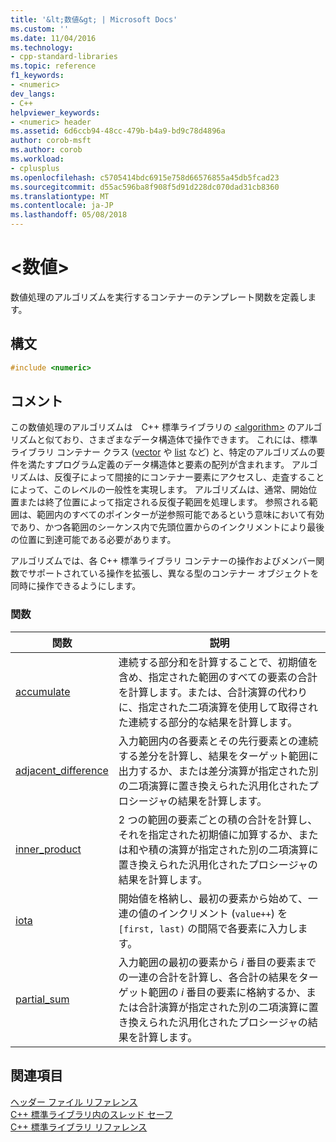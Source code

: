 ```yaml
---
title: '&lt;数値&gt; | Microsoft Docs'
ms.custom: ''
ms.date: 11/04/2016
ms.technology:
- cpp-standard-libraries
ms.topic: reference
f1_keywords:
- <numeric>
dev_langs:
- C++
helpviewer_keywords:
- <numeric> header
ms.assetid: 6d6ccb94-48cc-479b-b4a9-bd9c78d4896a
author: corob-msft
ms.author: corob
ms.workload:
- cplusplus
ms.openlocfilehash: c5705414bdc6915e758d66576855a45db5fcad23
ms.sourcegitcommit: d55ac596ba8f908f5d91d228dc070dad31cb8360
ms.translationtype: MT
ms.contentlocale: ja-JP
ms.lasthandoff: 05/08/2018
---
```

# <a name="ltnumericgt"></a>&lt;数値&gt;

数値処理のアルゴリズムを実行するコンテナーのテンプレート関数を定義します。

## <a name="syntax"></a>構文

```cpp
#include <numeric>
```

## <a name="remarks"></a>コメント

この数値処理のアルゴリズムは　C++ 標準ライブラリの [\<algorithm>](algorithm.md) のアルゴリズムと似ており、さまざまなデータ構造体で操作できます。 これには、標準ライブラリ コンテナー クラス ([vector](../standard-library/vector-class.md) や [list](../standard-library/list-class.md) など) と、特定のアルゴリズムの要件を満たすプログラム定義のデータ構造体と要素の配列が含まれます。 アルゴリズムは、反復子によって間接的にコンテナー要素にアクセスし、走査することによって、このレベルの一般性を実現します。 アルゴリズムは、通常、開始位置または終了位置によって指定される反復子範囲を処理します。 参照される範囲は、範囲内のすべてのポインターが逆参照可能であるという意味において有効であり、かつ各範囲のシーケンス内で先頭位置からのインクリメントにより最後の位置に到達可能である必要があります。

アルゴリズムでは、各 C++ 標準ライブラリ コンテナーの操作およびメンバー関数でサポートされている操作を拡張し、異なる型のコンテナー オブジェクトを同時に操作できるようにします。

### <a name="functions"></a>関数

|関数|説明|
|-|-|
|[accumulate](../standard-library/numeric-functions.md#accumulate)|連続する部分和を計算することで、初期値を含め、指定された範囲のすべての要素の合計を計算します。または、合計演算の代わりに、指定された二項演算を使用して取得された連続する部分的な結果を計算します。|
|[adjacent_difference](../standard-library/numeric-functions.md#adjacent_difference)|入力範囲内の各要素とその先行要素との連続する差分を計算し、結果をターゲット範囲に出力するか、または差分演算が指定された別の二項演算に置き換えられた汎用化されたプロシージャの結果を計算します。|
|[inner_product](../standard-library/numeric-functions.md#inner_product)|2 つの範囲の要素ごとの積の合計を計算し、それを指定された初期値に加算するか、または和や積の演算が指定された別の二項演算に置き換えられた汎用化されたプロシージャの結果を計算します。|
|[iota](../standard-library/numeric-functions.md#iota)|開始値を格納し、最初の要素から始めて、一連の値のインクリメント (`value++`) を `[first, last)` の間隔で各要素に入力します。|
|[partial_sum](../standard-library/numeric-functions.md#partial_sum)|入力範囲の最初の要素から *i* 番目の要素までの一連の合計を計算し、各合計の結果をターゲット範囲の *i* 番目の要素に格納するか、または合計演算が指定された別の二項演算に置き換えられた汎用化されたプロシージャの結果を計算します。|

## <a name="see-also"></a>関連項目

[ヘッダー ファイル リファレンス](../standard-library/cpp-standard-library-header-files.md)<br/>
[C++ 標準ライブラリ内のスレッド セーフ](../standard-library/thread-safety-in-the-cpp-standard-library.md)<br/>
[C++ 標準ライブラリ リファレンス](../standard-library/cpp-standard-library-reference.md)<br/>
